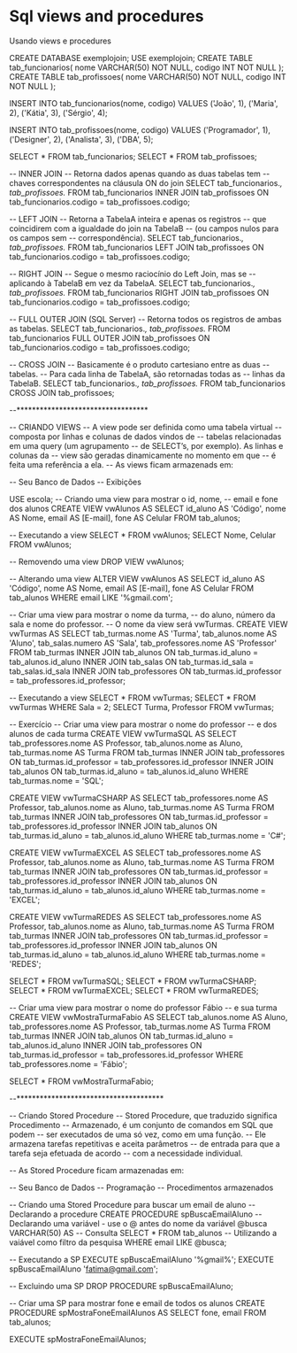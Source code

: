 # Sql views and procedures
Usando views e procedures


CREATE DATABASE exemplojoin;
USE exemplojoin;
CREATE TABLE tab_funcionarios(
	nome VARCHAR(50) NOT NULL,
	codigo INT NOT NULL
);
CREATE TABLE tab_profissoes(
nome VARCHAR(50) NOT NULL,
	codigo INT NOT NULL
);

INSERT INTO tab_funcionarios(nome, codigo)
VALUES
('João', 1), ('Maria', 2),
('Kátia', 3), ('Sérgio', 4);

INSERT INTO tab_profissoes(nome, codigo)
VALUES
('Programador', 1), ('Designer', 2),
('Analista', 3), ('DBA', 5);

SELECT * FROM tab_funcionarios;
SELECT * FROM tab_profissoes;

-- INNER JOIN
-- Retorna dados apenas quando as duas tabelas tem 
-- chaves correspondentes na cláusula ON do join
SELECT tab_funcionarios.*,
	   tab_profissoes.*
FROM tab_funcionarios
INNER JOIN tab_profissoes
ON tab_funcionarios.codigo = tab_profissoes.codigo;



-- LEFT JOIN
-- Retorna a TabelaA inteira e apenas os registros 
-- que coincidirem com a igualdade do join na TabelaB 
-- (ou campos nulos para os campos sem 
-- correspondência).
SELECT tab_funcionarios.*,
	   tab_profissoes.*
FROM tab_funcionarios
LEFT JOIN tab_profissoes
ON tab_funcionarios.codigo = tab_profissoes.codigo;

-- RIGHT JOIN
-- Segue o mesmo raciocínio do Left Join, mas se 
-- aplicando à TabelaB em vez da TabelaA.
SELECT tab_funcionarios.*,
	   tab_profissoes.*
FROM tab_funcionarios
RIGHT JOIN tab_profissoes
ON tab_funcionarios.codigo = tab_profissoes.codigo;

-- FULL OUTER JOIN (SQL Server) 
-- Retorna todos os registros de ambas as tabelas.
SELECT tab_funcionarios.*, 
	   tab_profissoes.* 
FROM tab_funcionarios
FULL OUTER JOIN tab_profissoes
ON tab_funcionarios.codigo = tab_profissoes.codigo;


-- CROSS JOIN
-- Basicamente é o produto cartesiano entre as duas 
-- tabelas. 
-- Para cada linha de TabelaA, são retornadas todas as 
-- linhas da TabelaB.
SELECT tab_funcionarios.*, tab_profissoes.* 
FROM tab_funcionarios
CROSS JOIN tab_profissoes;





--**********************************




-- CRIANDO VIEWS
-- A view pode ser definida como uma tabela virtual 
-- composta por linhas e colunas de dados vindos de 
-- tabelas relacionadas em uma query (um agrupamento 
-- de SELECT’s, por exemplo). As linhas e colunas da 
-- view são geradas dinamicamente no momento em que 
-- é feita uma referência a ela.
-- As views ficam armazenads em:

-- Seu Banco de Dados
-- Exibições

USE escola;
-- Criando uma view para mostrar o id, nome, 
-- email e fone dos alunos
CREATE VIEW vwAlunos
AS
SELECT id_aluno AS 'Código',
	   nome AS Nome,
	   email AS [E-mail],
	   fone AS Celular
FROM tab_alunos;

-- Executando a view
SELECT * FROM vwAlunos;
SELECT Nome, Celular FROM vwAlunos;

-- Removendo uma view
DROP VIEW vwAlunos;

-- Alterando uma view
ALTER VIEW vwAlunos
AS
SELECT id_aluno AS 'Código',
	   nome AS Nome,
	   email AS [E-mail],
	   fone AS Celular
FROM tab_alunos
WHERE email LIKE '%gmail.com';


-- Criar uma view para mostrar o nome da turma, 
-- do aluno, número da sala e nome do professor.
-- O nome da view será vwTurmas.
CREATE VIEW vwTurmas
AS
SELECT tab_turmas.nome AS 'Turma',
	   tab_alunos.nome AS 'Aluno',
	   tab_salas.numero AS 'Sala',
	   tab_professores.nome AS 'Professor'
FROM tab_turmas
INNER JOIN tab_alunos
ON tab_turmas.id_aluno = tab_alunos.id_aluno
INNER JOIN tab_salas
ON tab_turmas.id_sala = tab_salas.id_sala
INNER JOIN tab_professores
ON tab_turmas.id_professor = tab_professores.id_professor;

-- Executando a view
SELECT * FROM vwTurmas;
SELECT * FROM vwTurmas WHERE Sala = 2;
SELECT Turma, Professor FROM vwTurmas;

-- Exercício
-- Criar uma view para mostrar o nome do professor 
-- e dos alunos de cada turma
CREATE VIEW vwTurmaSQL AS
SELECT tab_professores.nome AS Professor,
	   tab_alunos.nome as Aluno,
	   tab_turmas.nome AS Turma
FROM tab_turmas
INNER JOIN tab_professores
ON tab_turmas.id_professor = tab_professores.id_professor
INNER JOIN tab_alunos
ON tab_turmas.id_aluno = tab_alunos.id_aluno
WHERE tab_turmas.nome = 'SQL';

CREATE VIEW vwTurmaCSHARP AS
SELECT tab_professores.nome AS Professor,
	   tab_alunos.nome as Aluno,
	   tab_turmas.nome AS Turma
FROM tab_turmas
INNER JOIN tab_professores
ON tab_turmas.id_professor = tab_professores.id_professor
INNER JOIN tab_alunos
ON tab_turmas.id_aluno = tab_alunos.id_aluno
WHERE tab_turmas.nome = 'C#';

CREATE VIEW vwTurmaEXCEL AS
SELECT tab_professores.nome AS Professor,
	   tab_alunos.nome as Aluno,
	   tab_turmas.nome AS Turma
FROM tab_turmas
INNER JOIN tab_professores
ON tab_turmas.id_professor = tab_professores.id_professor
INNER JOIN tab_alunos
ON tab_turmas.id_aluno = tab_alunos.id_aluno
WHERE tab_turmas.nome = 'EXCEL';

CREATE VIEW vwTurmaREDES AS
SELECT tab_professores.nome AS Professor,
	   tab_alunos.nome as Aluno,
	   tab_turmas.nome AS Turma
FROM tab_turmas
INNER JOIN tab_professores
ON tab_turmas.id_professor = tab_professores.id_professor
INNER JOIN tab_alunos
ON tab_turmas.id_aluno = tab_alunos.id_aluno
WHERE tab_turmas.nome = 'REDES';

SELECT * FROM vwTurmaSQL;
SELECT * FROM vwTurmaCSHARP;
SELECT * FROM vwTurmaEXCEL;
SELECT * FROM vwTurmaREDES;

-- Criar uma view para mostrar o nome do professor Fábio
-- e sua turma
CREATE VIEW vwMostraTurmaFabio AS
SELECT tab_alunos.nome AS Aluno,
	   tab_professores.nome AS Professor,
	   tab_turmas.nome AS Turma
FROM tab_turmas
INNER JOIN tab_alunos
ON tab_turmas.id_aluno = tab_alunos.id_aluno
INNER JOIN tab_professores
ON tab_turmas.id_professor = tab_professores.id_professor
WHERE tab_professores.nome = 'Fábio';

SELECT * FROM vwMostraTurmaFabio;



--**************************************

-- Criando Stored Procedure
-- Stored Procedure, que traduzido significa Procedimento 
-- Armazenado, é um conjunto de comandos em SQL que podem 
-- ser executados de uma só vez, como em uma função. 
-- Ele armazena tarefas repetitivas e aceita parâmetros 
-- de entrada para que a tarefa seja efetuada de acordo 
-- com a necessidade individual.

-- As Stored Procedure ficam armazenadas em:

-- Seu Banco de Dados
-- Programação
-- Procedimentos armazenados

-- Criando uma Stored Procedure para buscar um email de aluno
-- Declarando a procedure
CREATE PROCEDURE spBuscaEmailAluno
-- Declarando uma variável - use o @ antes do nome da variável
@busca VARCHAR(50)
AS
-- Consulta
SELECT * FROM tab_alunos
-- Utilizando a vaiável como filtro da pesquisa
WHERE email LIKE @busca;

-- Executando a SP
EXECUTE spBuscaEmailAluno '%gmail%';
EXECUTE spBuscaEmailAluno 'fatima@gmail.com';

-- Excluindo uma SP
DROP PROCEDURE spBuscaEmailAluno;

-- Criar uma SP para mostrar fone e email de todos os alunos
CREATE PROCEDURE spMostraFoneEmailAlunos
AS
SELECT fone, email FROM tab_alunos;

EXECUTE spMostraFoneEmailAlunos;
